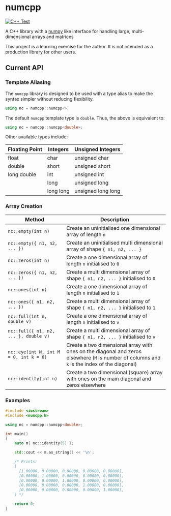 # numcpp

[![C++ Test](https://github.com/AndrewCarterUK/numcpp/workflows/C++%20Test/badge.svg)](https://github.com/AndrewCarterUK/numcpp/actions?query=workflow%3A%22C%2B%2B+Test%22+branch%3Amaster)

A C++ library with a [numpy](https://numpy.org/) like interface for handling large, multi-dimensional arrays and matrices

This project is a learning exercise for the author. It is not intended as a production library for other users.

## Current API

### Template Aliasing

The `numcpp` library is designed to be used with a type alias to make the syntax simpler without reducing flexibility.

```cpp
using nc = numcpp::numcpp<>;
```

The default `numcpp` template type is `double`. Thus, the above is equivalent to:

```cpp
using nc = numcpp::numcpp<double>;
```

Other available types include:

| Floating Point | Integers | Unsigned Integers |
| - | - | - |
| float | char | unsigned char |
| double | short | unsigned short |
| long double | int | unsigned int |
| | long | unsigned long |
| | long long | unsigned long long |


### Array Creation

| Method | Description |
| - | - |
| `nc::empty(int n)` | Create an uninitialised one dimensional array of length `n` |
| `nc::empty({ n1, n2, ... })` | Create an uninitialised multi dimensional array of shape `{ n1, n2, ... }` |
| `nc::zeros(int n)` | Create a one dimensional array of length `n` initialised to `0` |
| `nc::zeros({ n1, n2, ... })` | Create a multi dimensional array of shape `{ n1, n2, ... }` initialised to `0` |
| `nc::ones(int n)` | Create a one dimensional array of length `n` initialised to `1` |
| `nc::ones({ n1, n2, ... })` | Create a multi dimensional array of shape `{ n1, n2, ... }` initialised to `1` |
| `nc::full(int n, double v)` | Create a one dimensional array of length `n` initialised to `v` |
| `nc::full({ n1, n2, ... }, double v)` | Create a multi dimensional array of shape `{ n1, n2, ... }` initialised to `v` |
| `nc::eye(int N, int M = 0, int k = 0)` | Create a two dimensional array with ones on the diagonal and zeros elsewhere (`M` is number of columns and `k` is the index of the diagonal) |
| `nc::identity(int n)` | Create a two dimensional (square) array with ones on the main diagonal and zeros elsewhere |

### Examples

```cpp
#include <iostream>
#include <numcpp.h>

using nc = numcpp::numcpp<double>;

int main()
{
    auto m{ nc::identity(5) };

    std::cout << m.as_string() << '\n';

    /* Prints:
    [
      [1.00000, 0.00000, 0.00000, 0.00000, 0.00000], 
      [0.00000, 1.00000, 0.00000, 0.00000, 0.00000], 
      [0.00000, 0.00000, 1.00000, 0.00000, 0.00000], 
      [0.00000, 0.00000, 0.00000, 1.00000, 0.00000], 
      [0.00000, 0.00000, 0.00000, 0.00000, 1.00000], 
    ] */

    return 0;
}
```